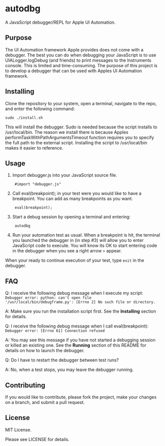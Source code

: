 # autodbg

A JavaScript debugger/REPL for Apple UI Automation.

## Purpose

The UI Automation framework Apple provides does not come with a debugger.  The best you can do when debugging your JavaScript is to use UIALogger.logDebug (and friends) to print messages to the Instruments console.
This is limited and time-consuming.  The purpose of this project is to develop a debugger that can be used with Apples UI Automation framework.

## Installing

Clone the repository to your system, open a terminal, navigate to the repo, and enter the following command:

    sudo ./install.sh

This will install the debugger.  Sudo is needed because the script installs to /usr/local/bin.  The reason we install there is because Apples performTaskWithPathArgumentsTimeout function requires you to specify the full path to the external script.  Installing the script to /usr/local/bin makes it easier to reference.

## Usage

1. Import debugger.js into your JavaScript source file.

        #import "debugger.js"

2. Call eval(breakpoint); in your test were you would like to have a breakpoint.  You can add as many breakpoints as you want.

        eval(breakpoint);

3. Start a debug session by opening a terminal and entering:

        autodbg

4. Run your automation test as usual.  When a breakpoint is hit, the terminal you launched the debugger in (in step #3) will allow you to enter JavaScript code to execute.  You will know its OK to start entering code in the debugger when you see a right arrow ```>``` appear.

When your ready to continue execution of your test, type ```exit``` in the debugger.

## FAQ

Q: I receive the following debug message when I execute my script: ```Debugger error: python: can't open file '/usr/local/bin/debugframe.py': [Errno 2] No such file or directory.```

A: Make sure you run the installation script first.  See the **Installing** section for details.

Q: I receive the following debug message when I call eval(breakpoint): ```Debugger error: [Errno 61] Connection refused```

A: You may see this message if you have not started a debugging session or killed an existing one.  See the **Running** section of this README for details on how to launch the debugger.

Q: Do I have to restart the debugger between test runs?

A: No, when a test stops, you may leave the debugger running.

## Contributing

If you would like to contribute, please fork the project, make your changes on a branch, and submit a pull request.

## License

MIT License.

Please see LICENSE for details.

